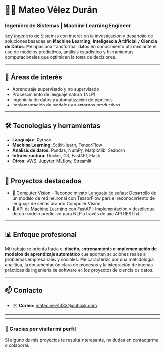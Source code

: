 # 👨‍💻 Mateo Vélez Durán

### Ingeniero de Sistemas | Machine Learning Engineer

Soy Ingeniero de Sistemas con interés en la investigación y desarrollo de soluciones basadas en **Machine Learning**, **Inteligencia Artificial** y **Ciencia de Datos**. Me apasiona transformar datos en conocimiento útil mediante el uso de modelos predictivos, análisis estadístico y herramientas computacionales que optimicen la toma de decisiones.

---

## 🧠 Áreas de interés
- Aprendizaje supervisado y no supervisado  
- Procesamiento de lenguaje natural (NLP)  
- Ingeniería de datos y automatización de pipelines  
- Implementación de modelos en entornos productivos  

---

## 🛠️ Tecnologías y herramientas
- **Lenguajes:** Python
- **Machine Learning:** Scikit-learn, TensorFlow 
- **Análisis de datos:** Pandas, NumPy, Matplotlib, Seaborn  
- **Infraestructura:** Docker, Git, FastAPI, Flask  
- **Otros:** AWS, Jupyter, MLflow, Streamlit  

---

## 📂 Proyectos destacados
- 🔹 [Computer Vision - Reconocimiento Lenguaje de señas](https://github.com/MateoVelezDuran1333/Computer-Vision-SignLanguageDetection): Desarrollo de un modelo de red neuronal con TensorFlow para el reconocimiento de lenguaje de señas usando Computer Vision
- 🔹 [API de Machine Learning con FastAPI](https://github.com/MateoVelezDuran1333/StackOverflow-Predictions): Implementación y despliegue de un modelo predictivo para NLP a través de una API RESTful.  

---

## 📊 Enfoque profesional
Mi trabajo se orienta hacia el **diseño, entrenamiento e implementación de modelos de aprendizaje automático** que aporten soluciones reales a problemas empresariales y sociales. Me caracterizo por una metodología analítica, la documentación clara de procesos y la integración de buenas prácticas de ingeniería de software en los proyectos de ciencia de datos.

---

## 📫 Contacto
- ✉️ **Correo:** mateo.vele1333@outlook.com

---
---

### 🌟 Gracias por visitar mi perfil
Si alguno de mis proyectos te resulta interesante, no dudes en contactarme o colaborar.

